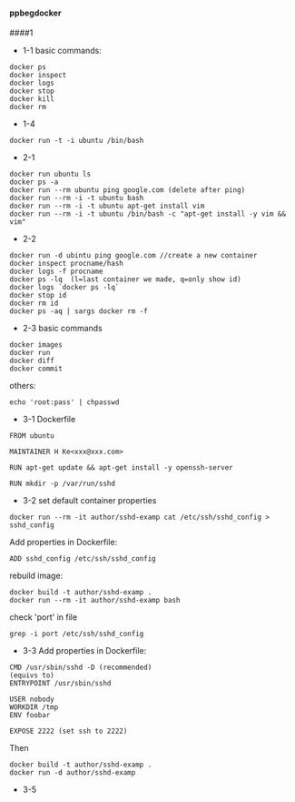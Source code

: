 #### ppbegdocker
####1
- 1-1
basic commands:
```
docker ps
docker inspect
docker logs
docker stop
docker kill
docker rm
```

- 1-4
```
docker run -t -i ubuntu /bin/bash
```

- 2-1
```
docker run ubuntu ls
docker ps -a
docker run --rm ubuntu ping google.com (delete after ping)
docker run --rm -i -t ubuntu bash
docker run --rm -i -t ubuntu apt-get install vim
docker run --rm -i -t ubuntu /bin/bash -c "apt-get install -y vim && vim"
```
- 2-2
```
docker run -d ubintu ping google.com //create a new container
docker inspect procname/hash
docker logs -f procname
docker ps -lq  (l=last container we made, q=only show id)
docker logs `docker ps -lq`
docker stop id
docker rm id
docker ps -aq | sargs docker rm -f
```
- 2-3
basic commands
```
docker images
docker run
docker diff
docker commit
```

others:
```
echo 'root:pass' | chpasswd
```

- 3-1
Dockerfile
```
FROM ubuntu

MAINTAINER H Ke<xxx@xxx.com>

RUN apt-get update && apt-get install -y openssh-server

RUN mkdir -p /var/run/sshd
```
- 3-2
set default container properties
```
docker run --rm -it author/sshd-examp cat /etc/ssh/sshd_config > sshd_config
```
Add properties in Dockerfile:
```
ADD sshd_config /etc/ssh/sshd_config
```
rebuild image:
```
docker build -t author/sshd-examp .
docker run --rm -it author/sshd-examp bash
```
check 'port' in file
```
grep -i port /etc/ssh/sshd_config
```
- 3-3
Add properties in Dockerfile:
```
CMD /usr/sbin/sshd -D (recommended)
(equivs to)
ENTRYPOINT /usr/sbin/sshd

USER nobody
WORKDIR /tmp
ENV foobar

EXPOSE 2222 (set ssh to 2222)
```
Then
```
docker build -t author/sshd-examp .
docker run -d author/sshd-examp
```

- 3-5


